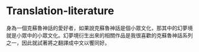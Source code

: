 # Translation-literature
身為一個克蘇魯神話的愛好者，如果說克蘇魯神話是個小眾文化，那其中的幻夢境就是小眾中的小眾文化。幻夢境衍生出來的相關作品是我很喜歡的克蘇魯神話系列之一，因此就試著將之翻譯成中文以饗同好。
